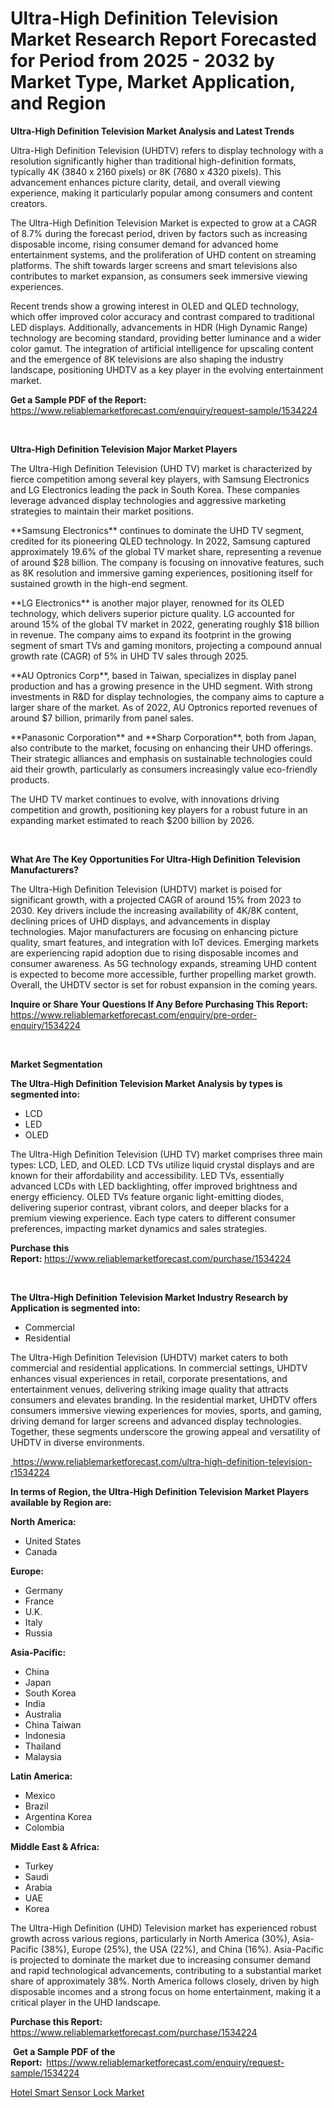 <p><h1>Ultra-High Definition Television Market Research Report Forecasted for Period from 2025 -  2032 by Market Type, Market Application, and Region</h1></p><p><strong>Ultra-High Definition Television Market Analysis and Latest Trends</strong></p>
<p><p>Ultra-High Definition Television (UHDTV) refers to display technology with a resolution significantly higher than traditional high-definition formats, typically 4K (3840 x 2160 pixels) or 8K (7680 x 4320 pixels). This advancement enhances picture clarity, detail, and overall viewing experience, making it particularly popular among consumers and content creators.</p><p>The Ultra-High Definition Television Market is expected to grow at a CAGR of 8.7% during the forecast period, driven by factors such as increasing disposable income, rising consumer demand for advanced home entertainment systems, and the proliferation of UHD content on streaming platforms. The shift towards larger screens and smart televisions also contributes to market expansion, as consumers seek immersive viewing experiences.</p><p>Recent trends show a growing interest in OLED and QLED technology, which offer improved color accuracy and contrast compared to traditional LED displays. Additionally, advancements in HDR (High Dynamic Range) technology are becoming standard, providing better luminance and a wider color gamut. The integration of artificial intelligence for upscaling content and the emergence of 8K televisions are also shaping the industry landscape, positioning UHDTV as a key player in the evolving entertainment market.</p></p>
<p><strong>Get a Sample PDF of the Report:&nbsp;</strong> <a href="https://www.reliablemarketforecast.com/enquiry/request-sample/1534224?utm_campaign=2247&utm_medium=2&utm_source=Github&utm_content=ia&utm_term=09022025&utm_id=ultra-high-definition-television">https://www.reliablemarketforecast.com/enquiry/request-sample/1534224</a></p>
<p>&nbsp;</p>
<p><strong>Ultra-High Definition Television Major Market Players</strong></p>
<p><p>The Ultra-High Definition Television (UHD TV) market is characterized by fierce competition among several key players, with Samsung Electronics and LG Electronics leading the pack in South Korea. These companies leverage advanced display technologies and aggressive marketing strategies to maintain their market positions.</p><p>**Samsung Electronics** continues to dominate the UHD TV segment, credited for its pioneering QLED technology. In 2022, Samsung captured approximately 19.6% of the global TV market share, representing a revenue of around $28 billion. The company is focusing on innovative features, such as 8K resolution and immersive gaming experiences, positioning itself for sustained growth in the high-end segment.</p><p>**LG Electronics** is another major player, renowned for its OLED technology, which delivers superior picture quality. LG accounted for around 15% of the global TV market in 2022, generating roughly $18 billion in revenue. The company aims to expand its footprint in the growing segment of smart TVs and gaming monitors, projecting a compound annual growth rate (CAGR) of 5% in UHD TV sales through 2025.</p><p>**AU Optronics Corp**, based in Taiwan, specializes in display panel production and has a growing presence in the UHD segment. With strong investments in R&D for display technologies, the company aims to capture a larger share of the market. As of 2022, AU Optronics reported revenues of around $7 billion, primarily from panel sales.</p><p>**Panasonic Corporation** and **Sharp Corporation**, both from Japan, also contribute to the market, focusing on enhancing their UHD offerings. Their strategic alliances and emphasis on sustainable technologies could aid their growth, particularly as consumers increasingly value eco-friendly products.</p><p>The UHD TV market continues to evolve, with innovations driving competition and growth, positioning key players for a robust future in an expanding market estimated to reach $200 billion by 2026.</p></p>
<p>&nbsp;</p>
<p><strong>What Are The Key Opportunities For Ultra-High Definition Television Manufacturers?</strong></p>
<p><p>The Ultra-High Definition Television (UHDTV) market is poised for significant growth, with a projected CAGR of around 15% from 2023 to 2030. Key drivers include the increasing availability of 4K/8K content, declining prices of UHD displays, and advancements in display technologies. Major manufacturers are focusing on enhancing picture quality, smart features, and integration with IoT devices. Emerging markets are experiencing rapid adoption due to rising disposable incomes and consumer awareness. As 5G technology expands, streaming UHD content is expected to become more accessible, further propelling market growth. Overall, the UHDTV sector is set for robust expansion in the coming years.</p></p>
<p><strong>Inquire or Share Your Questions If Any Before Purchasing This Report:</strong> <a href="https://www.reliablemarketforecast.com/enquiry/pre-order-enquiry/1534224?utm_campaign=2247&utm_medium=2&utm_source=Github&utm_content=ia&utm_term=09022025&utm_id=ultra-high-definition-television">https://www.reliablemarketforecast.com/enquiry/pre-order-enquiry/1534224</a></p>
<p>&nbsp;</p>
<p><strong>Market Segmentation</strong></p>
<p><strong>The Ultra-High Definition Television Market Analysis by types is segmented into:</strong></p>
<p><ul><li>LCD</li><li>LED</li><li>OLED</li></ul></p>
<p><p>The Ultra-High Definition Television (UHD TV) market comprises three main types: LCD, LED, and OLED. LCD TVs utilize liquid crystal displays and are known for their affordability and accessibility. LED TVs, essentially advanced LCDs with LED backlighting, offer improved brightness and energy efficiency. OLED TVs feature organic light-emitting diodes, delivering superior contrast, vibrant colors, and deeper blacks for a premium viewing experience. Each type caters to different consumer preferences, impacting market dynamics and sales strategies.</p></p>
<p><strong>Purchase this Report:&nbsp;</strong><a href="https://www.reliablemarketforecast.com/purchase/1534224?utm_campaign=2247&utm_medium=2&utm_source=Github&utm_content=ia&utm_term=09022025&utm_id=ultra-high-definition-television">https://www.reliablemarketforecast.com/purchase/1534224</a></p>
<p>&nbsp;</p>
<p><strong>The Ultra-High Definition Television Market Industry Research by Application is segmented into:</strong></p>
<p><ul><li>Commercial</li><li>Residential</li></ul></p>
<p><p>The Ultra-High Definition Television (UHDTV) market caters to both commercial and residential applications. In commercial settings, UHDTV enhances visual experiences in retail, corporate presentations, and entertainment venues, delivering striking image quality that attracts consumers and elevates branding. In the residential market, UHDTV offers consumers immersive viewing experiences for movies, sports, and gaming, driving demand for larger screens and advanced display technologies. Together, these segments underscore the growing appeal and versatility of UHDTV in diverse environments.</p></p>
<p><a href="https://www.reliablemarketforecast.com/ultra-high-definition-television-r1534224?utm_campaign=2247&utm_medium=2&utm_source=Github&utm_content=ia&utm_term=09022025&utm_id=ultra-high-definition-television">&nbsp;https://www.reliablemarketforecast.com/ultra-high-definition-television-r1534224</a></p>
<p><strong>In terms of Region, the Ultra-High Definition Television Market Players available by Region are:</strong></p>
<p>
    <p> <strong> North America: </strong>
        <ul>
            <li>United States</li>
            <li>Canada</li>
        </ul>
        </p> 
    <p> <strong> Europe: </strong>
        <ul>
            <li>Germany</li>
            <li>France</li>
            <li>U.K.</li>
            <li>Italy</li>
            <li>Russia</li>
        </ul>
        </p> 
    <p> <strong> Asia-Pacific: </strong>
        <ul>
            <li>China</li>
            <li>Japan</li>
            <li>South Korea</li>
            <li>India</li>
            <li>Australia</li>
            <li>China Taiwan</li>
            <li>Indonesia</li>
            <li>Thailand</li>
            <li>Malaysia</li>
        </ul>
        </p> 
    <p> <strong> Latin America: </strong>
        <ul>
            <li>Mexico</li>
            <li>Brazil</li>
            <li>Argentina Korea</li>
            <li>Colombia</li>
        </ul>
        </p> 
    <p> <strong> Middle East & Africa: </strong>
        <ul>
            <li>Turkey</li>
            <li>Saudi</li>
            <li>Arabia</li>
            <li>UAE</li>
            <li>Korea</li>
        </ul>
    </p>
    </p>
<p><p>The Ultra-High Definition (UHD) Television market has experienced robust growth across various regions, particularly in North America (30%), Asia-Pacific (38%), Europe (25%), the USA (22%), and China (16%). Asia-Pacific is projected to dominate the market due to increasing consumer demand and rapid technological advancements, contributing to a substantial market share of approximately 38%. North America follows closely, driven by high disposable incomes and a strong focus on home entertainment, making it a critical player in the UHD landscape.</p></p>
<p><strong>Purchase this Report: </strong><a href="https://www.reliablemarketforecast.com/purchase/1534224?utm_campaign=2247&utm_medium=2&utm_source=Github&utm_content=ia&utm_term=09022025&utm_id=ultra-high-definition-television">https://www.reliablemarketforecast.com/purchase/1534224</a></p>
<p>&nbsp;<strong>Get a Sample PDF of the Report:&nbsp;&nbsp;</strong><a href="https://www.reliablemarketforecast.com/enquiry/request-sample/1534224?utm_campaign=2247&utm_medium=2&utm_source=Github&utm_content=ia&utm_term=09022025&utm_id=ultra-high-definition-television">https://www.reliablemarketforecast.com/enquiry/request-sample/1534224</a></p>
<p><strong></strong></p>
<p><p><a href="https://github.com/bensemilia864/Market-Research-Report-List-1/blob/main/hotel-smart-sensor-lock-market.md?utm_campaign=2247&utm_medium=2&utm_source=Github&utm_content=ia&utm_term=09022025&utm_id=ultra-high-definition-television">Hotel Smart Sensor Lock Market</a></p></p>